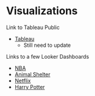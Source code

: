 # Visualizations
Link to Tableau Public

* [Tableau](https://public.tableau.com/app/profile/olin.yoder/vizzes)
  - Still need to update
    
Links to a few Looker Dashboards

* [NBA](https://lookerstudio.google.com/s/uqw_T-qB8zE)
* [Animal Shelter](https://lookerstudio.google.com/s/hBAjGmqHZhY)
* [Netflix](https://lookerstudio.google.com/u/0/reporting/b8b094dd-a084-4eb5-a2e7-798202d65c5e/page/tVwFD?s=lD6dFhwULKc)
* [Harry Potter](https://lookerstudio.google.com/u/0/reporting/61700a67-bcad-4dbf-a973-1c05aa914023/page/Aq5ED?s=nbgTbQiiADI)

